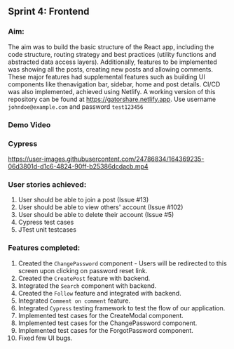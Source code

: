 ## Sprint 4: Frontend

### Aim:
The aim was to build the basic structure of the React app, including the code structure, routing strategy and best practices (utility functions and abstracted data access layers). Additionally, features to be implemented was showing all the posts, creating new posts and allowing comments. These major features had supplemental features such as building UI components like thenavigation bar, sidebar, home and post details. CI/CD was also implemented, achieved using Netlify. A working version of this repository can be found at https://gatorshare.netlify.app. Use username `johndoe@example.com` and password `test123456`


### Demo Video

### Cypress
https://user-images.githubusercontent.com/24786834/164369235-06d3801d-d1c6-4824-90ff-b25386dcdacb.mp4



### User stories achieved:
1. User should be able to join a post (Issue #13)
2. User should be able to view others' account (Issue #102)
3. User should be able to delete their account (Issue #5) 
4. Cypress test cases
5. JTest unit testcases

### Features completed:
1. Created the `ChangePassword` component - Users will be redirected to this screen upon clicking on password reset link.
2. Created the `CreatePost` feature with backend.
3. Integrated the `Search` component with backend.
4. Created the `Follow` feature and integrated with backend.
5. Integrated `Comment on comment` feature.
6. Integrated `Cypress` testing framework to test the flow of our application.
7. Implemented test cases for the CreateModal component.
8. Implemented test cases for the ChangePassword component.
9. Implemented test cases for the ForgotPassword component.
10. Fixed few UI bugs.
